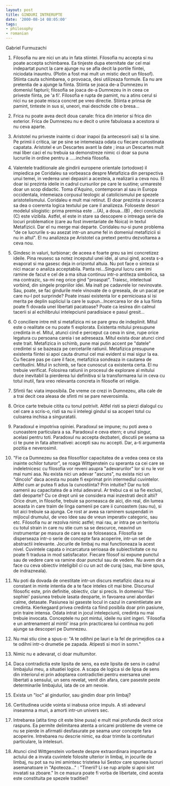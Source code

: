 ```yaml
---
layout: post
title: GINDURI INTRERUPTE
date: '2000-08-14 08:05:00'
tags:
- philosophy
- romanian
---
```



Gabriel Furmuzachi

1. Filosofia nu are nici un atu in fata stiintei. Filosofia nu accepta si nu poate accepta schimbarea. Ea tinjeste dupa eternitate dar cel mai indepartat punct la care ajunge nu se afla decit la portile fiintei, niciodata inauntru. (Plotin a fost mai mult un mistic decit un filosof). Stiinta cauta schimbarea, o provoaca, desi utilizeaza formule. Ea nu are pretentia de a ajunge la fiinta. Stiinta se joaca de-a Dumnezeu in domeniul fapturii; filosofia se joaca de-a Dumnezeu in in ceea ce priveste fiinta, pe 'a fi'. Filosofia e rupta de pamint, nu a atins cerul si nici nu se poate misca concret pe vreo directie. Stiinta e prinsa de pamint, tinteste in sus si, uneori, mai deschide cite o bresa…

 

2. Frica nu poate avea decit doua canale: frica din interior si frica din exterior. Frica de Dumnezeu nu e decit o unire fabuloasa a acestora si nu ceva aparte.

 

3. Aristotel nu priveste inainte ci doar inapoi (la antecesorii sai) si la sine. Pe primii ii critica, iar pe sine se intemeiaza odata cu fiecare cunostinata capatata. Aristotel e un Descartes avant la date ; insa un Descartes mult mai liber caci el nu trebuia sa demonstreze nimic ci doar sa puna lucrurile in ordine pentru a …..incheia filosofia.

 

4. Valentele traditionale ale gindirii europene orientale (ortodoxe) il impiedica pe Coridaleu sa vorbeasca despre Metafizica din perspectiva unui temei, in vederea unei depasiri a acesteia, a realizarii a ceva nou. El doar isi prezinta ideile in cadrul cursurilor pe care le sustine; urmareste doar un scop didactic. Toma d'Aquino, contemporan al sau in Europa occidentala, intemeiaza corpusul teologic al catolicismului pe spezele aristotelismului. Coridaleu e mult mai retinut. El doar prezinta si incearca sa dea o coerenta logica textului pe care il analizeza. Foloseste desori modelul silogistic: prima premisa este …(A), a doua…(B) , deci concluzia (C) este vizibila. Astfel, el este in stare sa descopere o intreaga serie de locuri problematice (care au fost inventariate de Noica) in textul Metafizicii. Dar el nu merge mai departe. Coridaleu nu-si pune problema "de ce lucrurile s-au asezat intr-un anume fel in domeniul metafizicii si nu in altul". El nu analizeza pe Aristotel ca pretext pentru dezvoltarea a ceva nou.

 

5. Gindesc in valuri, turbionar; de aceea e foarte greu sa imi concretizez ideile. Pina reusesc sa notez inceputul unei idei, al unui gind, acesta s-a evaporat si ma gasesc deja in orizontul altuia. Nu pot face o sinteza si nici macar o analiza acceptabila. Panta rei…Singurul lucru care imi ramine de facut e cel de a ma situa continuu intr-o antiteza simbolica, sa ma contrazic, sa-mi neg orice gind "proaspat". Traiesc, intelectual vorbind, din singele propriilor idei. Ma inalt pe cadavrele lor nevinovate. Sau, poate, se fac gindurile mele vinovate de o greseala, de un pacat pe care nu-l pot surprinde? Poate insasi existenta lor e pernicioasa si isi merita pe deplin supliciul la care le supun…Incercarea lor de a lua fiinta poate fi dovada unei libertati pacatoase? Poate ca iesirea din calmul tacerii si al echilibrului intelepciunii paradisiace e pasul gresit…

 

6. O conciliere intre mit si metafizica mi se pare greu de indeplinit. Mitul este o realitate ce nu poate fi explorata. Existenta mitului presupune credinta in el. Mitul, atunci cind e perceput ca ceva in sine, rupe orice legatura cu persoana careia i se adreseaza. Mitul exista doar atunci cind este trait. Metafizica in schimb, pune mai putin accent pe "datele" credintei si se bazeaza pe cercetarile ratiunii. Metafizica presupune existenta fiintei si apoi cauta drumul cel mai evident si mai sigur la ea. Cu fiecare pas pe care il face, metafizica sondeaza in cautarea de certitudini. Mitul in schimb, se face cunoscut ca existenta certa. El nu trebuie verificat. Folosirea ratiunii in procesul de explorare al mitului duce inevitabil la pierderea lui definitiva si la transformarea lui in ceva cu totul inutil, fara vreo relevanta concreta in filosofie ori religie.

 

7. Sfintii fac viata imposibila. De vreme ce crezi in Dumnezeu, alta cale de a trai decit cea aleasa de sfinti mi se pare neverosimila.

 

8. Orice carte trebuie citita cu tonul potrivit. Altfel risti sa pierzi dialogul cu cel care a scris-o, risti sa nu ii intelegi gindul si sa acoperi totul cu culoarea inchisa a singuratatii.

 

9. Paradoxul e impotriva opiniei. Paradoxul se impune; nu poti avea o cunoastere particulara a sa. Paradoxul e ceva etern; e unul singur, acelasi pentru toti. Paradoxul nu accepta dezbateri, discutii pe seama sa ci te pune in fata alternativei: accepti sau nu accepti. Dar, a-ti argumenta pozitia e neverosimil.

 

10. "Fie ca Dumnezeu sa dea filosofilor capacitatea de a vedea ceea ce sta inainte ochilor tuturor", se roaga Wittgenstein cu speranta ca cei care se indeletnicesc cu filosofia vor reveni asupra "adevarurilor" lor si nu le vor mai numi asa. Nu exista nici un adevar "ascuns", nu exista nici un "dincolo" daca acesta nu poate fi exprimat prin intermediul cuvintelor. Altfel cum ar putea fi adus la cunostiinta? Prin intuitie? Dar nu toti oamenii au capacitatea de a intui adevarul. Ar trebui ca ei sa fie exclusi, dati deoparte? Cu ce drept unii se considera mai inzestrati decit altii? Orice drum, in filosofie, trebuie sa porneasca de aici, din real, din lumea aceasta in care traim de linga oamenii pe care ii cunoastem (sau nu), si tot aici trebuie sa ajunga. Ce rost ar avea sa raminem suspendati in mijlocul drumului, de vreo Idee sau de vreun imperativ categoric, sau etc. Filosofia nu ar rezolva nimic astfel; mai rau, ar intra pe un teritoriu cu totul strain in care nu stie cum sa se descurce, neavind un instrumentar pe masura de care sa se foloseasca. Filosofia se disperseaza intr-o serie de concepte fara acoperire, intr-un set de abstractii irelevante. Jocurile de limbaj nu mai functioneaza la acest nivel. Cuvintele capata o incarcatura serioasa de subiectivitate ce nu poate fi tradusa in mod satisfacator. Fiecare filosof isi expune punctul sau de vedere care va ramine doar punctul sau de vedere. Nu avem de a face cu ceva obiectiv inteligibil ci cu un act de curaj (sau, mai bine spus, de indrazneala).

 

11. Nu poti da dovada de onestitate intr-un discurs metafizic daca nu ai constant in minte intentia de a te face inteles cit mai bine. Discursul filosofic este, prin definitie, obiectiv, clar si precis. In domeniul 'filo-sophiei' pasiunea trebuie lasata deoparte, in favoarea unei abordari calme, detasate. Pasiunea isi gaseste locul in cazul in careintiietate are credinta. Kierkegaard privea credinta ca fiind posibila doar prin pasiune, prin traire intensa. Odata intrat in jocul intelepciunii, credinta nu mai trebuie invocata. Conceptele nu pot mintui, ideile nu sint ingeri. 'Filosofia e un antrenament al mintii' insa prin practicarea lui continua nu poti ajunge sa descoperi pe Dumnezeu.

 

12. Nu mai stiu cine a spus-o: "A te odihni pe lauri e la fel de primejdios ca a te odihni intr-o drumetie pe zapada. Atipesti si mori in somn."

 

13. Nimic nu e adevarat, ci doar multumitor.

 

14. Daca contradictia este lipsita de sens, ea este lipsita de sens in cadrul limbajului meu, a situatiei logice. A scapa de logica si de lipsa de sens din interiorul ei prin adoptarea contradictiei pentru exersarea unei libertati a sensului, un sens revelat, venit din afara, care paseste peste determinarile limbajului, iata de ce am nevoie.

 

15. Exista un "loc" al gindurilor, sau gindim doar prin limbaj?

 

16. Certitudinea ucide vointa si inabusa orice impuls. A sti adevarul inseamna a muri, a amorti intr-un univers sec.

 

17. Intrebarea (atita timp cit este bine pusa) e mult mai profunda decit orice raspuns. Ea permite delimitarea atenta a oricarei probleme de vreme ce nu se pierde in afirmatii desfasurate pe seama unor concepte fara acoperire. Intrebarea nu descrie nimic, ea doar trimite la continuturi particulare, la intelesuri.

 

18. Atunci cind Wittgenstein vorbeste despre extraordinara importanta a actului de a invata cuvintele folosite ulterior in limbaj, in jocurile de limbaj, nu pot sa nu imi amintesc tristetea lui Sestov care spunea lucruri asemanatoare in "Apoteoza…" : "Tinerii? Li se rup aripile si apoi sint invatati sa zboare." In ce masura poate fi vorba de libertate, cind acesta este constituita pe spezele traditiei?
